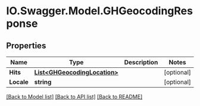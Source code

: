 # IO.Swagger.Model.GHGeocodingResponse
## Properties

Name | Type | Description | Notes
------------ | ------------- | ------------- | -------------
**Hits** | [**List&lt;GHGeocodingLocation&gt;**](GHGeocodingLocation.md) |  | [optional] 
**Locale** | **string** |  | [optional] 

[[Back to Model list]](../README.md#documentation-for-models) [[Back to API list]](../README.md#documentation-for-api-endpoints) [[Back to README]](../README.md)

